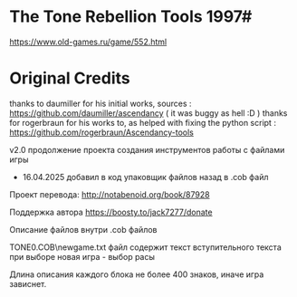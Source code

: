 # The Tone Rebellion Tools 1997#
https://www.old-games.ru/game/552.html


# Original Credits #
thanks to daumiller for his initial works, sources : https://github.com/daumiller/ascendancy
( it was buggy as hell :D )
thanks for rogerbraun for his works to, as helped with fixing the python script : https://github.com/rogerbraun/Ascendancy-tools


v2.0 продолжение проекта создания инструментов работы с файлами игры
- 16.04.2025 добавил в код упаковщик файлов назад в .cob файл 

Проект перевода:
http://notabenoid.org/book/87928

Поддержка автора
https://boosty.to/jack7277/donate


Описание файлов внутри .cob файлов

TONE0.COB\newgame.txt файл содержит текст вступительного текста при выборе новая игра - выбор расы

Длина описания каждого блока не более 400 знаков, иначе игра зависнет.

